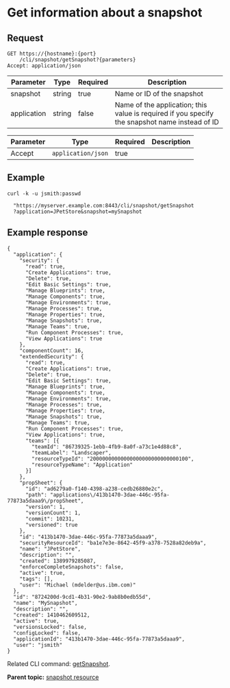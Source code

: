 # Get information about a snapshot

## Request

```
GET https://{hostname}:{port}
    /cli/snapshot/getSnapshot?{parameters}
Accept: application/json

```

|Parameter|Type|Required|Description|
|---------|----|--------|-----------|
|snapshot|string|true|Name or ID of the snapshot|
|application|string|false|Name of the application; this value is required if you specify the snapshot name instead of ID|

|Parameter|Type|Required|Description|
|---------|----|--------|-----------|
|Accept|`application/json`|true| |

## Example

```
curl -k -u jsmith:passwd 
   
  "https://myserver.example.com:8443/cli/snapshot/getSnapshot
  ?application=JPetStore&snapshot=mySnapshot
```

## Example response

```
{
  "application": {
    "security": {
      "read": true,
      "Create Applications": true,
      "Delete": true,
      "Edit Basic Settings": true,
      "Manage Blueprints": true,
      "Manage Components": true,
      "Manage Environments": true,
      "Manage Processes": true,
      "Manage Properties": true,
      "Manage Snapshots": true,
      "Manage Teams": true,
      "Run Component Processes": true,
      "View Applications": true
    },
    "componentCount": 16,
    "extendedSecurity": {
      "read": true,
      "Create Applications": true,
      "Delete": true,
      "Edit Basic Settings": true,
      "Manage Blueprints": true,
      "Manage Components": true,
      "Manage Environments": true,
      "Manage Processes": true,
      "Manage Properties": true,
      "Manage Snapshots": true,
      "Manage Teams": true,
      "Run Component Processes": true,
      "View Applications": true,
      "teams": [{
        "teamId": "86739325-1ebb-4fb9-8a0f-a73c1e4d88c8",
        "teamLabel": "Landscaper",
        "resourceTypeId": "20000000000000000000000000000100",
        "resourceTypeName": "Application"
      }]
    },
    "propSheet": {
      "id": "ad6279a0-f140-4398-a238-cedb26880e2c",
      "path": "applications\/413b1470-3dae-446c-95fa-77873a5daaa9\/propSheet",
      "version": 1,
      "versionCount": 1,
      "commit": 10231,
      "versioned": true
    },
    "id": "413b1470-3dae-446c-95fa-77873a5daaa9",
    "securityResourceId": "ba1e7e3e-8642-45f9-a378-7528a82deb9a",
    "name": "JPetStore",
    "description": "",
    "created": 1389979285087,
    "enforceCompleteSnapshots": false,
    "active": true,
    "tags": [],
    "user": "Michael (mdelder@us.ibm.com)"
  },
  "id": "8724200d-9cd1-4b31-90e2-9ab8b0edb55d",
  "name": "MySnapshot",
  "description": "",
  "created": 1410462609512,
  "active": true,
  "versionsLocked": false,
  "configLocked": false,
  "applicationId": "413b1470-3dae-446c-95fa-77873a5daaa9",
  "user": "jsmith"
}
```

Related CLI command: [getSnapshot](udclient_getsnapshot.md).

**Parent topic:** [snapshot resource](../../com.udeploy.api.doc/topics/rest_cli_snapshot.md)

